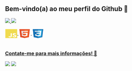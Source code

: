 ## Bem-vindo(a) ao meu perfil do Github 👾

 <div>
   <a href="https://github.com/Vin1ciusSouss">
   <img height="180em" src="https://github-readme-stats.vercel.app/api?username=Vin1ciusSouss&show_icons=true&theme=tokyonight&include_all_commits=true&count_private=true"/>
   <img height="180em" src="https://github-readme-stats.vercel.app/api/top-langs/?username=Vin1ciusSouss&layout=compact&langs_count=6&theme=tokyonight"/>
</div>
   
<div style="display: inline_block">
 <br>
  <img align="center" alt="Js" height="30" width="40" src="https://raw.githubusercontent.com/devicons/devicon/master/icons/javascript/javascript-plain.svg">
  <img align="center" alt="HTML" height="30" width="40" src="https://raw.githubusercontent.com/devicons/devicon/master/icons/html5/html5-original.svg">
  <img align="center" alt="CSS" height="30" width="40" src="https://raw.githubusercontent.com/devicons/devicon/master/icons/css3/css3-original.svg">         
</div>
</br>
 
### Contate-me para mais informações! 👾
 
<div>  
  <a href = "mailto:vinicius4souss@gmail.com"><img src="https://img.shields.io/badge/-Gmail-%23333?style=for-the-badge&logo=gmail&logoColor=white" target="_blank"></a>
  <a href="https://www.linkedin.com/in/vinicius-s0usa" target="_blank"><img src="https://img.shields.io/badge/-LinkedIn-%230077B5?style=for-the-badge&logo=linkedin&logoColor=white" target="_blank"></a>
</div>
